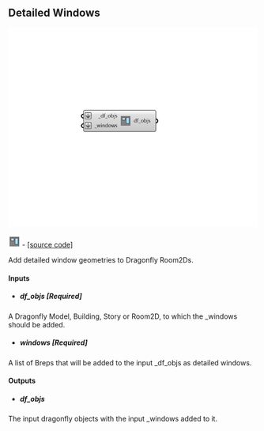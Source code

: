 ## Detailed Windows

![](../../images/components/Detailed_Windows.png)

![](../../images/icons/Detailed_Windows.png) - [[source code]](https://github.com/ladybug-tools/dragonfly-grasshopper/blob/master/dragonfly_grasshopper/src//DF%20Detailed%20Windows.py)


Add detailed window geometries to Dragonfly Room2Ds. 



#### Inputs
* ##### df_objs [Required]
A Dragonfly Model, Building, Story or Room2D, to which the _windows should be added. 
* ##### windows [Required]
A list of Breps that will be added to the input _df_objs as detailed windows. 

#### Outputs
* ##### df_objs
The input dragonfly objects with the input _windows added to it. 
